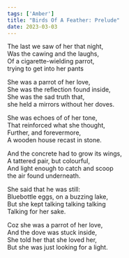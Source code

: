 ```yaml
---  
tags: ['Amber']  
title: "Birds Of A Feather: Prelude"  
date: 2023-03-03  
---
```


The last we saw of her that night,  
Was the cawing and the laughs,  
Of a cigarette-wielding parrot,  
trying to get into her pants

She was a parrot of her love,  
She was the reflection found inside,  
She was the sad truth that,  
she held a mirrors without her doves.

She was echoes of of her tone,  
That reinforced what she thought,  
Further, and forevermore,  
A wooden house recast in stone.

And the concrete had to grow its wings,  
A tattered pair, but colourful,  
And light enough to catch and scoop  
the air found underneath.

She said that he was still:  
Bluebottle eggs, on a buzzing lake,  
But she kept talking talking talking  
Talking for her sake.

Coz she was a parrot of her love,  
And the dove was stuck inside,  
She told her that she loved her,  
But she was just looking for a light.

